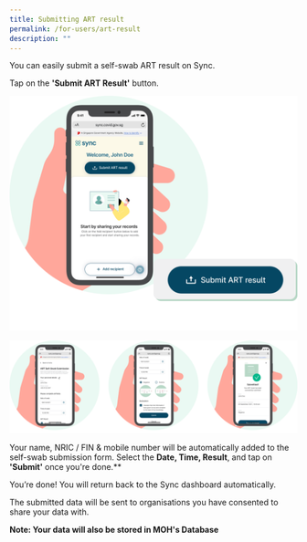 ```yaml
---
title: Submitting ART result
permalink: /for-users/art-result
description: ""
---
```

You can easily submit a self-swab ART result on Sync. 

Tap on the **'Submit ART Result'** button. 

![](/images/guide/ART%20result1.png)

![](/images/guide/ART%20result3.png)

Your name, NRIC / FIN & mobile number will be automatically added to the self-swab submission form. Select the **Date, Time, Result**, and tap on **'Submit'** once you're done.**

You’re done! You will return back to the Sync dashboard automatically. 

The submitted data will be sent to organisations you have consented to share your data with.

**Note: Your data will also be stored in MOH's Database**